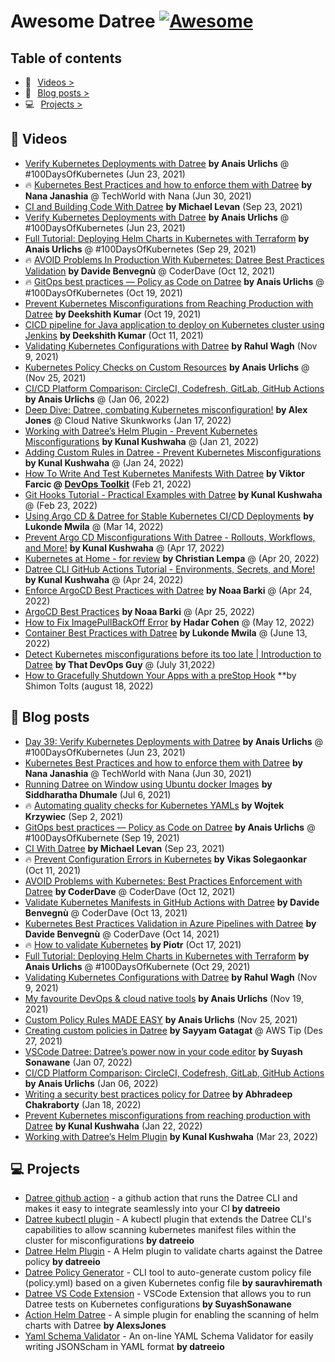 # Awesome Datree [![Awesome](https://cdn.rawgit.com/sindresorhus/awesome/d7305f38d29fed78fa85652e3a63e154dd8e8829/media/badge.svg)](https://github.com/sindresorhus/awesome)

## Table of contents
* 🎥⠀[Videos >](https://github.com/datreeio/awesome-datree#--videos)  
* 📖⠀[Blog posts >](https://github.com/datreeio/awesome-datree#--blog-posts)  
* 💻⠀[Projects >](https://github.com/datreeio/awesome-datree#-projects)  

## 🎥  Videos
* [Verify Kubernetes Deployments with Datree](https://www.youtube.com/watch?v=MpdhrabnpYs) **by Anais Urlichs** @ #100DaysOfKubernetes (Jun 23, 2021)
* 🔥 [Kubernetes Best Practices and how to enforce them with Datree](https://www.youtube.com/watch?v=hgUfH9Ab258) **by Nana Janashia** @ TechWorld with Nana (Jun 30, 2021)
* [CI and Building Code With Datree](https://www.youtube.com/watch?v=2Z5HhEk1zK8) **by Michael Levan** (Sep 23, 2021)
* [Verify Kubernetes Deployments with Datree](https://www.youtube.com/watch?v=MpdhrabnpYs&t=23s) **by Anais Urlichs** @ #100DaysOfKubernetes (Jun 23, 2021)
* [Full Tutorial: Deploying Helm Charts in Kubernetes with Terraform](https://anaisurl.com/helm-chart-terraform-deployment/) **by Anais Urlichs** @ #100DaysOfKubernetes (Sep 29, 2021)
* 🔥 [AVOID Problems In Production With Kubernetes: Datree Best Practices Validation](https://youtu.be/aM7EVflmEt4) **by Davide Benvegnù** @ CoderDave (Oct 12, 2021)
* 🔥 [GitOps best practices — Policy as Code on Datree](https://youtu.be/xOppJthE1nA) **by Anais Urlichs** @ #100DaysOfKubernetes (Oct 19, 2021)
* [Prevent Kubernetes Misconfigurations from Reaching Production with Datree](https://youtu.be/lUQaA9hvEX4) **by Deekshith Kumar** (Oct 19, 2021)
* [CICD pipeline for Java application to deploy on Kubernetes cluster using Jenkins](https://www.youtube.com/watch?v=adG0vq5boL8) **by Deekshith Kumar** (Oct 11, 2021)
* [Validating Kubernetes Configurations with Datree](https://www.youtube.com/watch?v=5sj_eyyx1vM) **by Rahul Wagh** (Nov 9, 2021)
* [Kubernetes Policy Checks on Custom Resources](https://youtu.be/7g8L_30_DSU) **by Anais Urlichs** @ (Nov 25, 2021)
* [CI/CD Platform Comparison: CircleCI, Codefresh, GitLab, GitHub Actions](https://www.youtube.com/watch?v=oImW32EbveU) **by Anais Urlichs** @ (Jan 06, 2022)
* [Deep Dive: Datree, combating Kubernetes misconfiguration!](https://youtu.be/THeM9QsjLp8) **by Alex Jones** @ Cloud Native Skunkworks (Jan 17, 2022)
* [Working with Datree’s Helm Plugin - Prevent Kubernetes Misconfigurations](https://www.youtube.com/watch?v=4yjyF9m2SZA) **by Kunal Kushwaha** @ (Jan 21, 2022)
* [Adding Custom Rules in Datree - Prevent Kubernetes Misconfigurations](https://www.youtube.com/watch?v=vDUOqTB6sLc) **by Kunal Kushwaha** @ (Jan 24, 2022)
* [How To Write And Test Kubernetes Manifests With Datree](https://youtu.be/3jZTqCETW2w) **by Viktor Farcic @ [DevOps Toolkit](https://youtube.com/c/devopstoolkit)** (Feb 21, 2022)
* [Git Hooks Tutorial - Practical Examples with Datree](https://www.youtube.com/watch?v=2aos9axSFyo) **by Kunal Kushwaha** @ (Feb 23, 2022)
* [Using Argo CD & Datree for Stable Kubernetes CI/CD Deployments](https://www.youtube.com/watch?v=17894DTru2Y) **by Lukonde Mwila** @ (Mar 14, 2022)
* [Prevent Argo CD Misconfigurations With Datree - Rollouts, Workflows, and More!](https://www.youtube.com/watch?v=vnes_Z8HDOQ) **by Kunal Kushwaha** @ (Apr 17, 2022)
* [Kubernetes at Home - for review](https://www.youtube.com/watch?v=EO8y7sqYqb0) **by Christian Lempa** @ (Apr 20, 2022)
* [Datree CLI GitHub Actions Tutorial - Environments, Secrets, and More!](https://www.youtube.com/watch?v=kyjze0gRrFM) **by Kunal Kushwaha** @ (Apr 24, 2022)
* [Enforce ArgoCD Best Practices with Datree](https://www.youtube.com/watch?v=7bxh7_lBQYo) **by Noaa Barki** @ (Apr 24, 2022)
* [ArgoCD Best Practices](https://www.youtube.com/watch?v=Hoh5oJnfpKA) **by Noaa Barki** @ (Apr 25, 2022)
* [How to Fix ImagePullBackOff Error](https://www.youtube.com/watch?v=ICkQwGlj9Zo) **by Hadar Cohen** @ (May 12, 2022)
* [Container Best Practices with Datree](https://www.youtube.com/watch?v=XO_knO1ruWQ) **by Lukonde Mwila** @ (June 13, 2022)
* [Detect Kubernetes misconfigurations before its too late | Introduction to Datree](https://www.youtube.com/watch?v=aqiOyXPPadk) **by That DevOps Guy** @ (July 31,2022)
* [How to Gracefully Shutdown Your Apps with a preStop Hook](https://www.youtube.com/watch?v=ahCuWAsAPlc&feature=share) **by Shimon Tolts (august 18, 2022) 

## 📖  Blog posts
* [Day 39: Verify Kubernetes Deployments with Datree](https://devops.anaisurl.com/Day-39-Verify-Kubernetes-Deployments-with-Datree-7d0086214f1d43f8a11bc5e5ea675e9e) **by Anais Urlichs** @ #100DaysOfKubernetes (Jun 23, 2021)  
* [Kubernetes Best Practices and how to enforce them with Datree](https://dev.to/techworld_with_nana/how-to-enforce-kubernetes-best-practices-with-datree-4pen) **by Nana Janashia** @ TechWorld with Nana (Jun 30, 2021)  
* [Running Datree on Window using Ubuntu docker Images](https://shdhumale.wordpress.com/2021/07/06/running-datree-on-window-using-ubuntu-docker-images/) **by Siddharatha Dhumale** (Jul 6, 2021)  
* 🔥 [Automating quality checks for Kubernetes YAMLs](https://dev.to/wkrzywiec/automating-quality-checks-for-kubernetes-yamls-398) **by Wojtek Krzywiec** (Sep 2, 2021)
* [GitOps best practices — Policy as Code on Datree](https://anaisurl.com/policy-as-code/) **by Anais Urlichs** @ #100DaysOfKubernete (Sep 19, 2021)
* [CI With Datree](https://dev.to/thenjdevopsguy/ci-with-datree-4h8d) **by Michael Levan** (Sep 23, 2021)
* 🔥 [Prevent Configuration Errors in Kubernetes](https://dev.to/solegaonkar/prevent-configuration-errors-in-kubernetes-30dn) **by Vikas Solegaonkar** (Oct 11, 2021)
* [AVOID Problems with Kubernetes: Best Practices Enforcement with Datree](https://dev.to/n3wt0n/avoid-problems-with-kubernetes-best-practices-enforcement-with-datree-4p2f) **by CoderDave** @ CoderDave (Oct 12, 2021)
* [Validate Kubernetes Manifests in GitHub Actions with Datree](https://dev.to/n3wt0n/validate-kubernetes-manifests-in-github-actions-with-datree-1190) **by Davide Benvegnù** @ CoderDave (Oct 13, 2021)
* [Kubernetes Best Practices Validation in Azure Pipelines with Datree](https://dev.to/n3wt0n/kubernetes-best-practices-validation-in-azure-pipelines-with-datree-33i3) **by Davide Benvegnù** @ CoderDave (Oct 14, 2021)
* 🔥 [How to validate Kubernetes](https://medium.com/@piotrzan/how-to-validate-kubernetes-yaml-files-9a17b9a30f08) **by Piotr** (Oct 17, 2021)
* [Full Tutorial: Deploying Helm Charts in Kubernetes with Terraform](https://anaisurl.com/helm-chart-terraform-deployment/) **by Anais Urlichs** @ #100DaysOfKubernete (Oct 29, 2021)
* [Validating Kubernetes Configurations with Datree](https://jhooq.com/using-datree/) **by Rahul Wagh** (Nov 9, 2021)
* [My favourite DevOps & cloud native tools](https://anaisurl.com/my-favourite-devops-cloud-native-tools/) **by Anais Urlichs** (Nov 19, 2021)
* [Custom Policy Rules MADE EASY](https://anaisurl.com/custom-policy-rules-made-easy/) **by Anais Urlichs** (Nov 25, 2021)
* [Creating custom policies in Datree](https://awstip.com/creating-custom-policies-in-datree-25f8f5098537) **by Sayyam Gatagat** @ AWS Tip (Des 27, 2021)
* [VSCode Datree: Datree’s power now in your code editor](https://medium.com/@suyashsonawane/vscode-datree-datrees-power-now-in-your-code-editor-747c9cfee610) **by Suyash Sonawane** (Jan 07, 2022)
* [CI/CD Platform Comparison: CircleCI, Codefresh, GitLab, GitHub Actions](https://anaisurl.com/ci-cd-platform-comparison/) **by Anais Urlichs** (Jan 06, 2022)
* [Writing a security best practices policy for Datree](https://medium.com/@abhra303/writing-a-security-best-practices-policy-for-datree-a564eec97d51) **by Abhradeep Chakraborty** (Jan 18, 2022)
* [Prevent Kubernetes misconfigurations from reaching production with Datree](https://kunalkushwaha.com/prevent-kubernetes-misconfigurations-from-reaching-production-with-datree) **by Kunal Kushwaha** (Jan 22, 2022)
* [Working with Datree’s Helm Plugin](https://kunalkushwaha.com/datree-helm-plugin) **by Kunal Kushwaha** (Mar 23, 2022)

## 💻 Projects
* [Datree github action](https://github.com/datreeio/action-datree) - a github action that runs the Datree CLI and makes it easy to integrate seamlessly into your CI **by datreeio**
* [Datree kubectl plugin](https://github.com/datreeio/kubectl-datree) - A kubectl plugin that extends the Datree CLI's capabilities to allow scanning kubernetes manifest files within the cluster for misconfigurations **by datreeio**
* [Datree Helm Plugin](https://github.com/datreeio/helm-datree) - A Helm plugin to validate charts against the Datree policy **by datreeio**
* [Datree Policy Generator](https://github.com/sauravhiremath/policy-fy) - CLI tool to auto-generate custom policy file (policy.yml) based on a given Kubernetes config file **by sauravhiremath**
* [Datree VS Code Extension](https://github.com/SuyashSonawane/vscode-datree) - VSCode Extension that allows you to run Datree tests on Kubernetes configurations **by SuyashSonawane**
* [Action Helm Datree](https://github.com/AlexsJones/action-helm-datree) - A simple plugin for enabling the scanning of helm charts with Datree **by AlexsJones**
* [Yaml Schema Validator](https://github.com/datreeio/yaml-schema-validator) - An on-line YAML Schema Validator for easily writing JSONScham in YAML format **by datreeio**

